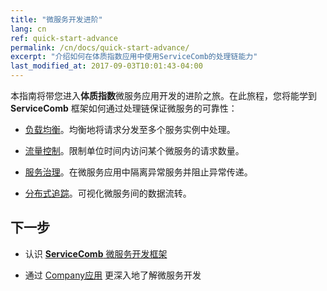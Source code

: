 ```yaml
---
title: "微服务开发进阶"
lang: cn
ref: quick-start-advance
permalink: /cn/docs/quick-start-advance/
excerpt: "介绍如何在体质指数应用中使用ServiceComb的处理链能力"
last_modified_at: 2017-09-03T10:01:43-04:00
---
```


本指南将带您进入**体质指数**微服务应用开发的进阶之旅。在此旅程，您将能学到 **ServiceComb** 框架如何通过处理链保证微服务的可靠性：

* [负载均衡](/cn/docs/quick-start-advance/load-balance/)。均衡地将请求分发至多个服务实例中处理。

* [流量控制](/cn/docs/quick-start-advance/flow-control/)。限制单位时间内访问某个微服务的请求数量。

* [服务治理](/cn/docs/quick-start-advance/service-management/)。在微服务应用中隔离异常服务并阻止异常传递。

* [分布式追踪](/cn/docs/quick-start-advance/distributed-tracing)。可视化微服务间的数据流转。


## 下一步

* 认识 [**ServiceComb** 微服务开发框架](http://servicecomb.io/cn/users/user-guide/)

* 通过 [Company应用](http://servicecomb.io/cn/docs/linuxcon-workshop-demo/) 更深入地了解微服务开发
